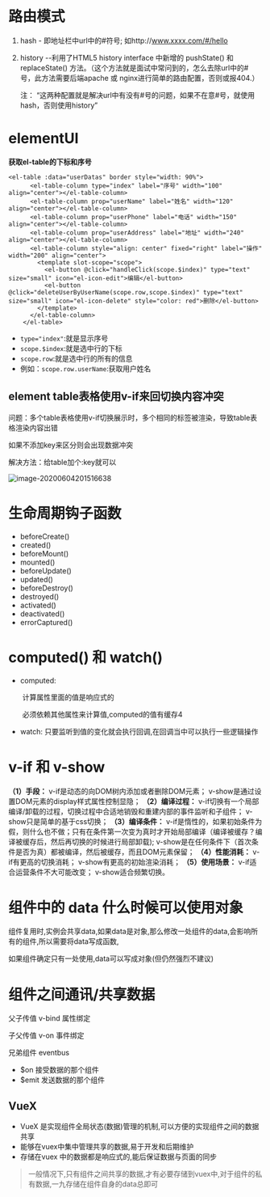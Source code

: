 # 路由模式

1. hash  - 即地址栏中url中的#符号; 如http://www.xxxx.com/#/hello

2. history --利用了HTML5 history interface 中新增的 pushState() 和 replaceState() 方法。（这个方法就是面试中常问到的，怎么去除url中的# 号，此方法需要后端apache 或 nginx进行简单的路由配置，否则或报404.）

   注： “这两种配置就是解决url中有没有#号的问题，如果不在意#号，就使用hash，否则使用history”



# elementUI

**获取el-table的下标和序号**

```vue
<el-table :data="userDatas" border style="width: 90%">
      <el-table-column type="index" label="序号" width="100" align="center"></el-table-column>
      <el-table-column prop="userName" label="姓名" width="120" align="center"></el-table-column>
      <el-table-column prop="userPhone" label="电话" width="150" align="center"></el-table-column>
      <el-table-column prop="userAddress" label="地址" width="240" align="center"></el-table-column>
      <el-table-column style="align: center" fixed="right" label="操作" width="200" align="center">
        <template slot-scope="scope">
          <el-button @click="handleClick(scope.$index)" type="text" size="small" icon="el-icon-edit">编辑</el-button>
          <el-button @click="deleteUserByUserName(scope.row,scope.$index)" type="text" size="small" icon="el-icon-delete" style="color: red">删除</el-button>
        </template>
      </el-table-column>
    </el-table>
```

- `type="index"`:就是显示序号
- `scope.$index`:就是选中行的下标
- `scope.row`:就是选中行的所有的信息
- 例如：`scope.row.userName`:获取用户姓名

## element table表格使用v-if来回切换内容冲突

问题：多个table表格使用v-if切换展示时，多个相同的标签被渲染，导致table表格渲染内容出错

如果不添加key来区分则会出现数据冲突

解决方法：给table加个:key就可以

![image-20200604201516638](C:\Users\亮亮\AppData\Roaming\Typora\typora-user-images\image-20200604201516638.png)

# 生命周期钩子函数

- beforeCreate()
- created()
- beforeMount()
- mounted()
- beforeUpdate()
- updated()
- beforeDestroy()
- destroyed()
- activated()
- deactivated()
- errorCaptured()

# computed() 和 watch() 

- computed: 

  ​	计算属性里面的值是响应式的

  ​	必须依赖其他属性来计算值,computed的值有缓存4

- watch: 只要监听到值的变化就会执行回调,在回调当中可以执行一些逻辑操作

# v-if  和  v-show 
**（1）手段：**
v-if是动态的向DOM树内添加或者删除DOM元素；
v-show是通过设置DOM元素的display样式属性控制显隐；
**（2）编译过程：**
v-if切换有一个局部编译/卸载的过程，切换过程中合适地销毁和重建内部的事件监听和子组件；
v-show只是简单的基于css切换；
**（3）编译条件：**
v-if是惰性的，如果初始条件为假，则什么也不做；只有在条件第一次变为真时才开始局部编译（编译被缓存？编译被缓存后，然后再切换的时候进行局部卸载);
v-show是在任何条件下（首次条件是否为真）都被编译，然后被缓存，而且DOM元素保留；
**（4）性能消耗：**
v-if有更高的切换消耗；
v-show有更高的初始渲染消耗；
**（5）使用场景：**
v-if适合运营条件不大可能改变；
v-show适合频繁切换。

# 组件中的 data 什么时候可以使用对象

组件复用时,实例会共享data,如果data是对象,那么修改一处组件的data,会影响所有的组件,所以需要将data写成函数,

 如果组件确定只有一处使用,data可以写成对象(但仍然强烈不建议)

# 组件之间通讯/共享数据

父子传值 v-bind 属性绑定

子父传值 v-on 事件绑定

兄弟组件 eventbus

- $on 接受数据的那个组件
- $emit 发送数据的那个组件

## VueX 

- VueX 是实现组件全局状态(数据)管理的机制,可以方便的实现组件之间的数据共享
- 能够在vuex中集中管理共享的数据,易于开发和后期维护
- 存储在vuex 中的数据都是响应式的,能后保证数据与页面的同步

> 一般情况下,只有组件之间共享的数据,才有必要存储到vuex中,对于组件的私有数据,一九存储在组件自身的data总即可

